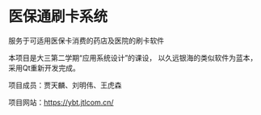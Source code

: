 # 医保通刷卡系统
服务于可适用医保卡消费的药店及医院的刷卡软件

本项目是大三第二学期“应用系统设计”的课设，
以久远银海的类似软件为蓝本，采用Qt重新开发完成。

项目成员：贾天麟、刘明伟、王虎森

项目网站：https://ybt.jtlcom.cn/
